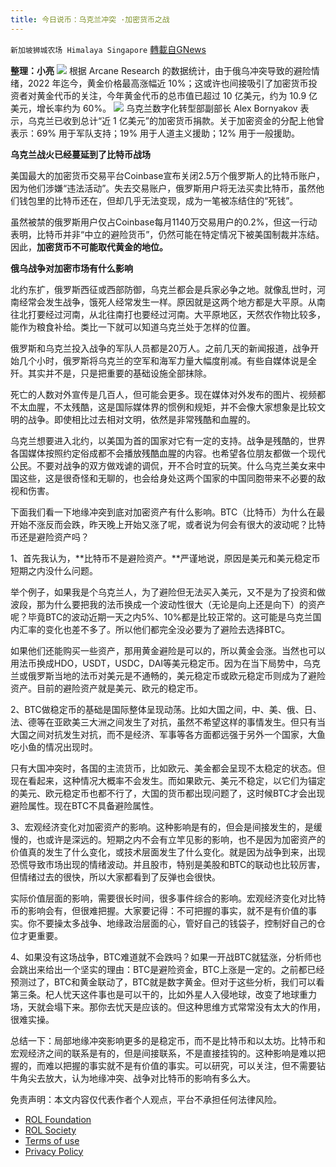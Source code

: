 ```yaml
---
title: 今日说币：乌克兰冲突 ·加密货币之战
---
```

`新加坡狮城农场 Himalaya Singapore` [轉載自GNews](https://gnews.org/zh-hans/2143556/)

**整理：小亮**
![](https://assets.gnews.org/wp-content/uploads/2022/03/Screenshot-2022-03-11-174046.jpg)
根据 Arcane Research 的数据统计，由于俄乌冲突导致的避险情绪，2022 年迄今，黄金价格最高涨幅近 10%；这或许也间接吸引了加密货币投资者对黄金代币的关注，今年黄金代币的总市值已超过 10 亿美元，约为 10.9 亿美元，增长率约为 60%。
![](https://assets.gnews.org/wp-content/uploads/2022/03/55-3.jpg)
乌克兰数字化转型部副部长 Alex Bornyakov 表示，乌克兰已收到总计“近 1 亿美元”的加密货币捐款。关于加密资金的分配上他曾表示：69% 用于军队支持；19% 用于人道主义援助；12% 用于一般援助。

**乌克兰战火已经蔓延到了比特币战场**

美国最大的加密货币交易平台Coinbase宣布关闭2.5万个俄罗斯人的比特币账户，因为他们涉嫌“违法活动”。失去交易账户，俄罗斯用户将无法买卖比特币，虽然他们钱包里的比特币还在，但却几乎无法变现，成为一笔被冻结住的“死钱”。

虽然被禁的俄罗斯用户仅占Coinbase每月1140万交易用户的0.2%，但这一行动表明，比特币并非“中立的避险货币”，仍然可能在特定情况下被美国制裁并冻结。因此，**加密货币不可能取代黄金的地位。**

**俄乌战争对加密市场有什么影响**

北约东扩，俄罗斯西征或西部防御，乌克兰都会是兵家必争之地。就像乱世时，河南经常会发生战争，饿死人经常发生一样。原因就是这两个地方都是大平原。从南往北打要经过河南，从北往南打也要经过河南。大平原地区，天然农作物比较多，能作为粮食补给。类比一下就可以知道乌克兰处于怎样的位置。

俄罗斯和乌克兰投入战争的军队人员都是20万人。之前几天的新闻报道，战争开始几个小时，俄罗斯将乌克兰的空军和海军力量大幅度削减。有些自媒体说是全歼。其实并不是，只是把重要的基础设施全部抹除。

死亡的人数对外宣传是几百人，但可能会更多。现在媒体对外发布的图片、视频都不太血腥，不太残酷，这是国际媒体界的惯例和规矩，并不会像大家想象是比较文明的战争。即使相比过去相对文明，依然是非常残酷和血腥的。

乌克兰想要进入北约，以美国为首的国家对它有一定的支持。战争是残酷的，世界各国媒体按照约定俗成都不会播放残酷血腥的内容。也希望各位朋友都做一个现代公民。不要对战争的双方做戏谑的调侃，开不合时宜的玩笑。什么乌克兰美女来中国这些，这是很奇怪和无聊的，也会给身处这两个国家的中国同胞带来不必要的敌视和伤害。

下面我们看一下地缘冲突到底对加密资产有什么影响。BTC（比特币）为什么在最开始不涨反而会跌，昨天晚上开始又涨了呢，或者说为何会有很大的波动呢？比特币还是避险资产吗？

1、首先我认为，**比特币不是避险资产。**严谨地说，原因是美元和美元稳定币短期之内没什么问题。

举个例子，如果我是个乌克兰人，为了避险但无法买入美元，又不是为了投资和做波段，那为什么要把我的法币换成一个波动性很大（无论是向上还是向下）的资产呢？毕竟BTC的波动近期一天之内5%、10%都是比较正常的。这可能是乌克兰国内汇率的变化也差不多了。所以他们都完全没必要为了避险去选择BTC。

如果他们还能购买一些资产，那用黄金避险是可以的，所以黄金会涨。当然也可以用法币换成HDO，USDT，USDC，DAI等美元稳定币。因为在当下局势中，乌克兰或俄罗斯当地的法币对美元是不通畅的，美元稳定币或欧元稳定币则成为了避险资产。目前的避险资产就是美元、欧元的稳定币。

2、BTC做稳定币的基础是国际整体呈现动荡。比如大国之间，中、美、俄、日、法、德等在亚欧美三大洲之间发生了对抗，虽然不希望这样的事情发生。但只有当大国之间对抗发生对抗，而不是经济、军事等各方面都远强于另外一个国家，大鱼吃小鱼的情况出现时。

只有大国冲突时，各国的主流货币，比如欧元、美金都会呈现不太稳定的状态。但现在看起来，这种情况大概率不会发生。而如果欧元、美元不稳定，以它们为锚定的美元、欧元稳定币也都不行了，大国的货币都出现问题了，这时候BTC才会出现避险属性。现在BTC不具备避险属性。

3、宏观经济变化对加密资产的影响。这种影响是有的，但会是间接发生的，是缓慢的，也或许是深远的。短期之内不会有立竿见影的影响，也不是因为加密资产的价值真的发生了什么变化，或技术层面发生了什么变化。就是因为战争到来，出现恐慌导致市场出现的情绪波动。并且股市，特别是美股和BTC的联动也比较厉害，但情绪过去的很快，所以大家都看到了反弹也会很快。

实际价值层面的影响，需要很长时间，很多事件综合的影响。宏观经济变化对比特币的影响会有，但很难把握。大家要记得：不可把握的事实，就不是有价值的事实。你不要操太多战争、地缘政治层面的心，管好自己的钱袋子，控制好自己的仓位才更重要。

4、如果没有这场战争，BTC难道就不会跌吗？如果一开战BTC就猛涨，分析师也会跳出来给出一个坚实的理由：BTC是避险资金，BTC上涨是一定的。之前都已经预测过了，BTC和黄金联动了，BTC就是数字黄金。但对于这些分析，我们可以看第三条。杞人忧天这件事也是可以干的，比如外星人入侵地球，改变了地球重力场，天就会塌下来。那你去忧天是应该的。但这种思维方式常常没有太大的作用，很难实操。

总结一下：局部地缘冲突影响更多的是稳定币，而不是比特币和以太坊。比特币和宏观经济之间的联系是有的，但是间接联系，不是直接挂钩的。这种影响是难以把握的，而难以把握的事实就不是有价值的事实。可以研究，可以关注，但不需要钻牛角尖去放大，认为地缘冲突、战争对比特币的影响有多么大。

 

免责声明：本文内容仅代表作者个人观点，平台不承担任何法律风险。

- [ROL Foundation](https://rolfoundation.org/)
- [ROL Society](https://rolsociety.org/)
- [Terms of use](https://gnews.org/terms-of-use-3/)
- [Privacy Policy](https://gnews.org/privacy-policy/)

